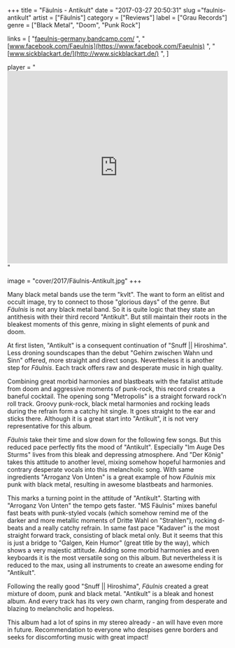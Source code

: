 +++
title = "Fäulnis - Antikult"
date = "2017-03-27 20:50:31"
slug ="faulnis-antikult"
artist = ["Fäulnis"]
category = ["Reviews"]
label = ["Grau Records"]
genre = ["Black Metal", "Doom", "Punk Rock"]

links = [
    "[faeulnis-germany.bandcamp.com/](https://faeulnis-germany.bandcamp.com/)  ",
    "[www.facebook.com/Faeulnis](https://www.facebook.com/Faeulnis)  ",
    "[www.sickblackart.de/](http://www.sickblackart.de/) ",
]

player = "<iframe style='border: 0; width: 100%; height: 439px;' src='https://bandcamp.com/EmbeddedPlayer/album=3983859664/size=large/bgcol=333333/linkcol=ffffff/artwork=none/transparent=true/' ></iframe>"

image = "cover/2017/Fäulnis-Antikult.jpg"
+++

Many black metal bands use the term "kvlt". The want to form an elitist and occult image, try to connect to those "glorious days" of the genre. But *Fäulnis* is not any black metal band. So it is quite logic that they state an antithesis with their third record "Antikult". But still maintain their roots in the bleakest moments of this genre, mixing in slight elements of punk and doom.

At first listen, "Antikult" is a consequent continuation of "Snuff || Hiroshima". Less droning soundscapes than the debut "Gehirn zwischen Wahn und Sinn" offered, more straight and direct songs. Nevertheless it is another step for *Fäulnis*. Each track offers raw and desperate music in high quality.

Combining great morbid harmonies and blastbeats with the fatalist attitude from doom and aggressive moments of punk-rock, this record creates a baneful cocktail. The opening song "Metropolis" is a straight forward rock'n roll track. Groovy punk-rock, black metal harmonies and rocking leads during the refrain form a catchy hit single. It goes straight to the ear and sticks there. Although it is a great start into "Antikult", it is not very representative for this album.

*Fäulnis* take their time and slow down for the following few songs. But this reduced pace perfectly fits the mood of "Antikult". Especially "Im Auge Des Sturms" lives from this bleak and depressing atmosphere. And "Der König" takes this attitude to another level, mixing somehow hopeful harmonies and contrary desperate vocals into this melancholic song.
With same ingredients "Arroganz Von Unten" is a great example of how *Fäulnis* mix punk with black metal, resulting in awesome blastbeats and harmonies.

This marks a turning point in the attitude of "Antikult". Starting with "Arroganz Von Unten" the tempo gets faster. "MS Fäulnis" mixes baneful fast beats with punk-styled vocals (which somehow remind me of the darker and more metallic moments of Dritte Wahl on "Strahlen"), rocking d-beats and a really catchy refrain.
In same fast pace "Kadaver" is the most straight forward track, consisting of black metal only. But it seems that this is just a bridge to "Galgen, Kein Humor" (great title by the way), which shows a very majestic attitude. Adding some morbid harmonies and even keyboards it is the most versatile song on this album. But nevertheless it is reduced to the max, using all instruments to create an awesome ending for "Antikult".

Following the really good "Snuff || Hiroshima", *Fäulnis* created a great mixture of doom, punk and black metal. "Antikult" is a bleak and honest album. And every track has its very own charm, ranging from desperate and blazing to melancholic and hopeless.

This album had a lot of spins in my stereo already - an will have even more in future. Recommendation to everyone who despises genre borders and seeks for discomforting music with great impact!
